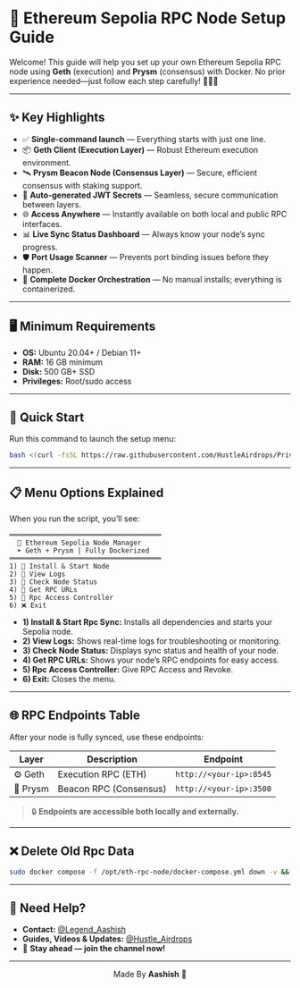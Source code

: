 # 🚀 Ethereum Sepolia RPC Node Setup Guide

Welcome! This guide will help you set up your own Ethereum Sepolia RPC node using **Geth** (execution) and **Prysm** (consensus) with Docker. No prior experience needed—just follow each step carefully! 🧑‍💻✨

---

## ✨ Key Highlights

- ✅ **Single-command launch** — Everything starts with just one line.
- 📦 **Geth Client (Execution Layer)** — Robust Ethereum execution environment.
- 🛰️ **Prysm Beacon Node (Consensus Layer)** — Secure, efficient consensus with staking support.
- 🔐 **Auto-generated JWT Secrets** — Seamless, secure communication between layers.
- 🌐 **Access Anywhere** — Instantly available on both local and public RPC interfaces.
- 📊 **Live Sync Status Dashboard** — Always know your node’s sync progress.
- 🛡️ **Port Usage Scanner** — Prevents port binding issues before they happen.
- 🐳 **Complete Docker Orchestration** — No manual installs; everything is containerized.

---

## 🖥️ Minimum Requirements

- **OS:** Ubuntu 20.04+ / Debian 11+
- **RAM:** 16 GB minimum
- **Disk:** 500 GB+ SSD
- **Privileges:** Root/sudo access

---

## 🚀 Quick Start

Run this command to launch the setup menu:

```bash
bash <(curl -fsSL https://raw.githubusercontent.com/HustleAirdrops/Private-RPC-For-Aztec/main/menu.sh)
```

---

## 📋 Menu Options Explained

When you run the script, you’ll see:

```
══════════════════════════════════════
  🧠 Ethereum Sepolia Node Manager
  ➤ Geth + Prysm | Fully Dockerized
══════════════════════════════════════
1) 🚀 Install & Start Node
2) 📜 View Logs
3) 📶 Check Node Status
4) 🔗 Get RPC URLs
5) 🔐 Rpc Access Controller
6) ❌ Exit
```

- **1) Install & Start Rpc Sync:** Installs all dependencies and starts your Sepolia node.
- **2) View Logs:** Shows real-time logs for troubleshooting or monitoring.
- **3) Check Node Status:** Displays sync status and health of your node.
- **4) Get RPC URLs:** Shows your node’s RPC endpoints for easy access.
- **5) Rpc Access Controller:** Give RPC Access and Revoke.
- **6) Exit:** Closes the menu.

---

## 🌐 RPC Endpoints Table

After your node is fully synced, use these endpoints:

| Layer      | Description                    | Endpoint                        |
|------------|-------------------------------|----------------------------------|
| ⚙️ Geth    | Execution RPC (ETH)           | `http://<your-ip>:8545`          |
| 🔗 Prysm   | Beacon RPC (Consensus)        | `http://<your-ip>:3500`          |

> 🔒 **Endpoints are accessible both locally and externally.**

---

## ❌ Delete Old Rpc Data 
```bash
sudo docker compose -f /opt/eth-rpc-node/docker-compose.yml down -v && sudo rm -rf /opt/eth-rpc-node
```
---

## 💬 Need Help?

- **Contact:** [@Legend_Aashish](https://t.me/Legend_Aashish)
- **Guides, Videos & Updates:** [@Hustle_Airdrops](https://t.me/Hustle_Airdrops)
- 🚀 **Stay ahead — join the channel now!**

---

<p align="center">
    Made By <b>Aashish</b> 💖
</p>
